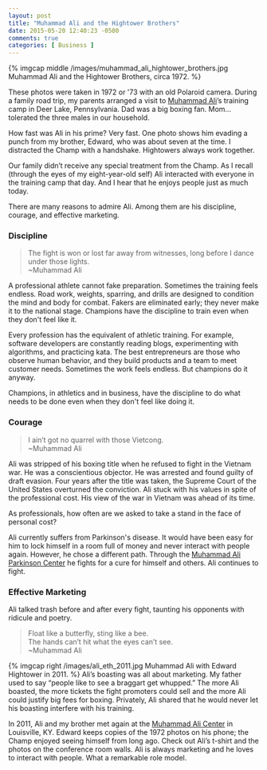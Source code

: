 ```yaml
---
layout: post
title: "Muhammad Ali and the Hightower Brothers"
date: 2015-05-20 12:40:23 -0500
comments: true
categories: [ Business ]
---
```

{% imgcap middle /images/muhammad_ali_hightower_brothers.jpg Muhammad Ali and the Hightower Brothers, circa 1972. %}

These photos were taken in 1972 or '73 with an old Polaroid camera. During a family road trip, my parents arranged a visit to [Muhammad Ali](http://muhammadali.com/)’s training camp in Deer Lake, Pennsylvania. Dad was a big boxing fan. Mom... tolerated the three males in our household.

How fast was Ali in his prime? Very fast. One photo shows him evading a punch from my brother, Edward, who was about seven at the time. I distracted the Champ with a handshake. Hightowers always work together.
<!--more-->
Our family didn’t receive any special treatment from the Champ. As I recall (through the eyes of my eight-year-old self) Ali interacted with everyone in the training camp that day. And I hear that he enjoys people just as much today.

There are many reasons to admire Ali. Among them are his discipline, courage, and effective marketing.

### Discipline
>The fight is won or lost far away from witnesses, long before I dance under those lights.<br/>~Muhammad Ali

A professional athlete cannot fake preparation. Sometimes the training feels endless. Road work, weights, sparring, and drills are designed to condition the mind and body for combat. Fakers are eliminated early; they never make it to the national stage. Champions have the discipline to train even when they don't feel like it.

Every profession has the equivalent of athletic training. For example, software developers are constantly reading blogs, experimenting with algorithms, and practicing kata. The best entrepreneurs are those who observe human behavior, and they build products and a team to meet customer needs. Sometimes the work feels endless. But champions do it anyway. 

Champions, in athletics and in business, have the discipline to do what needs to be done even when they don't feel like doing it.

### Courage
>I ain’t got no quarrel with those Vietcong.<br/>~Muhammad Ali

Ali was stripped of his boxing title when he refused to fight in the Vietnam war. He was a conscientious objector. He was arrested and found guilty of draft evasion. Four years after the title was taken, the Supreme Court of the United States overturned the conviction. Ali stuck with his values in spite of the professional cost. His view of the war in Vietnam was ahead of its time. 

As professionals, how often are we asked to take a stand in the face of personal cost? 

Ali currently suffers from Parkinson's disease. It would have been easy for him to lock himself in a room full of money and never interact with people again. However, he chose a different path. Through the [Muhammad Ali Parkinson Center](http://www.thebarrow.org/Neurological_Services/Muhammad_Ali_Parkinson_Center/index.htm) he fights for a cure for himself and others. Ali continues to fight.

### Effective Marketing
Ali talked trash before and after every fight, taunting his opponents with ridicule and poetry.

>Float like a butterfly, sting like a bee.<br/>
>The hands can’t hit what the eyes can’t see.<br/>~Muhammad Ali

{% imgcap right /images/ali_eth_2011.jpg Muhammad Ali with Edward Hightower in 2011. %}
Ali’s boasting was all about marketing. My father used to say “people like to see a braggart get whupped.” The more Ali boasted, the more tickets the fight promoters could sell and the more Ali could justify big fees for boxing. Privately, Ali shared that he would never let his boasting interfere with his training.

In 2011, Ali and my brother met again at the [Muhammad Ali Center](https://alicenter.org/) in Louisville, KY. Edward keeps copies of the 1972 photos on his phone; the Champ enjoyed seeing himself from long ago. Check out Ali’s t-shirt and the photos on the conference room walls. Ali is always marketing and he loves to interact with people. What a remarkable role model.
